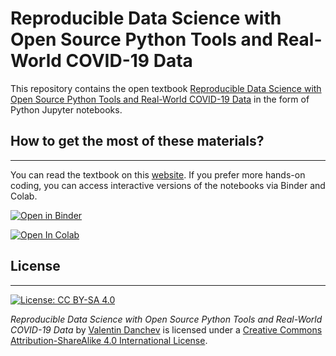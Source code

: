 # Reproducible Data Science with Open Source Python Tools and Real-World COVID-19 Data

This repository contains the open textbook [Reproducible Data Science with Open Source Python Tools and Real-World COVID-19 Data](https://valdanchev.github.io/reproducible-data-science-python/intro.html) in the form of Python Jupyter notebooks.

## How to get the most of these materials?
---
You can read the textbook on this [website](https://valdanchev.github.io/reproducible-data-science-python/intro.html). If you prefer more hands-on coding, you can access interactive versions of the notebooks via Binder and Colab.

[![Open in Binder](https://mybinder.org/badge_logo.svg)](https://mybinder.org/v2/gh/valdanchev/reproducible-data-science-python/master)

[![Open In Colab](https://colab.research.google.com/assets/colab-badge.svg)](http://colab.research.google.com/github/valdanchev/reproducible-data-science-python/blob/gh-pages)

## License
---
[![License: CC BY-SA 4.0](https://img.shields.io/badge/License-CC%20BY--SA%204.0-lightgrey.svg)](http://creativecommons.org/licenses/by-sa/4.0/)

_Reproducible Data Science with Open Source Python Tools and Real-World COVID-19 Data_ by [Valentin Danchev](https://valdanchev.github.io) is licensed under a [Creative Commons Attribution-ShareAlike 4.0 International License](https://creativecommons.org/licenses/by-sa/4.0/).
